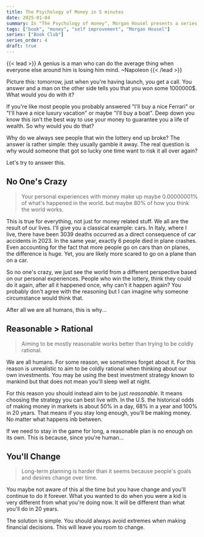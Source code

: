 ```yaml
---
title: The Psychology of Money in 5 minutes
date: 2025-01-04
summary: In "The Psychology of money", Morgan Housel presents a series of timeless lessons on wealth, greed and happiness. Knowing what one's supposed to do with their money it's easy, actually doing it is rather hard. 💸📖
tags: ["book", "money", "self improvement", "Morgan Housel"]
series: ["Book Club"]
series_order: 4
draft: true
---
```

{{< lead >}}
A genius is a man who can do the average thing when everyone else around him is losing him mind.
~Napoleon
{{< /lead >}}

Picture this: tomorrow, just when you're having launch, you get a call. You answer and a man on the other side tells you that you won some 1000000$. What would you do with it?

If you're like most people you probably answered "I'll buy a nice Ferrari" or "I'll have a nice luxury vacation" or maybe "I'll buy a boat". Deep down you know this isn't the best way to use your money to guarantee you a life of wealth. So why would you do that?

Why do we always see people that win the lottery end up broke? The answer is rather simple: they usually gamble it away. The real question is why would someone that got so lucky one time want to risk it all over again?

Let's try to answer this.

## No One's Crazy

>Your personal experiences with money make up maybe 0.00000001% of what's happened in the world. but maybe 80% of how you think the world works.

This is true for everything, not just for money related stuff. We all are the result of our lives. I'll give you a classical example: cars.
In Italy, where I live, there have been 3039 deaths occurred as a direct consequence of car accidents in 2023. In the same year, exactly 6 people died in plane crashes. Even accounting for the fact that more people go on cars than on planes, the difference is huge. Yet, you are likely more scared to go on a plane than on a car.

So no one's crazy, we just see the world from a different perspective based on our personal experiences. People who win the lottery, think they could do it again, after all it happened once, why can't it happen again? You probably don't agree with the reasoning but I can imagine why someone circumstance would think that.

After all we are all humans, this is why...

## Reasonable > Rational

> Aiming to be mostly reasonable works better than trying to be coldly rational.

We are all humans. For some reason, we sometimes forget about it. For this reason is unrealistic to aim to be coldly rational when thinking about our own investments.
You may be using the best investment strategy known to mankind but that does not mean you'll sleep well at night.

For this reason you should instead aim to be just *reasonable*. It means choosing the strategy you can best live with. In the U.S. the historical odds of making money in markets is about 50% in a day,
68% in a year and 100% in 20 years. That means if you stay long enough, you'll be making money. No matter what happens inb between.

If we need to stay in the game for long, a reasonable plan is no enough on its own. This is because, since you're human...

## You'll Change

> Long-term planning is harder than it seems because people's goals and desires change over time.

You maybe not aware of this al the time but you have change and you'll continue to do it forever.
What you wanted to do when you were a kid is very different from what you're doing now. It will be different than what you'll do in 20 years.

The solution is simple. You should always avoid extremes when making financial decisions. This will leave you room to change.

